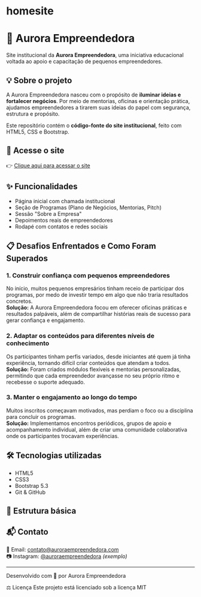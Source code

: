 # homesite
# 🌅 Aurora Empreendedora

Site institucional da **Aurora Empreendedora**, uma iniciativa educacional voltada ao apoio e capacitação de pequenos empreendedores.

## 💡 Sobre o projeto

A Aurora Empreendedora nasceu com o propósito de **iluminar ideias e fortalecer negócios**. Por meio de mentorias, oficinas e orientação prática, ajudamos empreendedores a tirarem suas ideias do papel com segurança, estrutura e propósito.

Este repositório contém o **código-fonte do site institucional**, feito com HTML5, CSS e Bootstrap.

## 🔗 Acesse o site

👉 [Clique aqui para acessar o site](https://luis101005.github.io/homesite/)

## ✨ Funcionalidades

- Página inicial com chamada institucional
- Seção de Programas (Plano de Negócios, Mentorias, Pitch)
- Sessão "Sobre a Empresa"
- Depoimentos reais de empreendedores
- Rodapé com contatos e redes sociais

## 📋 Desafios Enfrentados e Como Foram Superados

### 1. Construir confiança com pequenos empreendedores  
No início, muitos pequenos empresários tinham receio de participar dos programas, por medo de investir tempo em algo que não traria resultados concretos.  
**Solução:** A Aurora Empreendedora focou em oferecer oficinas práticas e resultados palpáveis, além de compartilhar histórias reais de sucesso para gerar confiança e engajamento.

### 2. Adaptar os conteúdos para diferentes níveis de conhecimento  
Os participantes tinham perfis variados, desde iniciantes até quem já tinha experiência, tornando difícil criar conteúdos que atendam a todos.  
**Solução:** Foram criados módulos flexíveis e mentorias personalizadas, permitindo que cada empreendedor avançasse no seu próprio ritmo e recebesse o suporte adequado.

### 3. Manter o engajamento ao longo do tempo  
Muitos inscritos começavam motivados, mas perdiam o foco ou a disciplina para concluir os programas.  
**Solução:** Implementamos encontros periódicos, grupos de apoio e acompanhamento individual, além de criar uma comunidade colaborativa onde os participantes trocavam experiências.


## 🛠️ Tecnologias utilizadas

- HTML5
- CSS3
- Bootstrap 5.3
- Git & GitHub

## 📁 Estrutura básica



## 📬 Contato

📧 Email: [contato@auroraempreendedora.com](mailto:contato@auroraempreendedora.com)  
📷 Instagram: [@auroraempreendedora](https://instagram.com/auroraempreendedora) *(exemplo)*

---

Desenvolvido com 💜 por Aurora Empreendedora


⚖️ Licença
Este projeto está licenciado sob a licença MIT 
